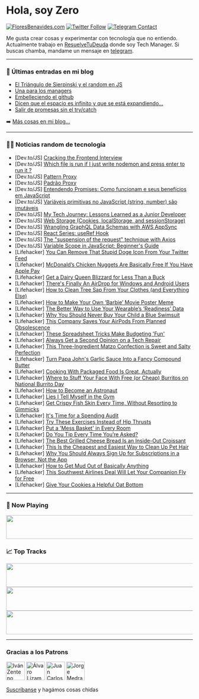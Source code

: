 # Hola, soy Zero

[![FloresBenavides.com](https://img.shields.io/website?down_message=oops&label=MiBlog&style=for-the-badge&up_message=online&url=https%3A%2F%2Ffloresbenavides.com)](https://floresbenavides.com) [![Twitter Follow](https://img.shields.io/twitter/follow/ZeroDragon?color=%231DA1F2&label=Follow&logo=twitter&logoColor=ffffff&style=for-the-badge)](https://twitter.com/zerodragon) [![Telegram Contact](https://img.shields.io/badge/escr%C3%ADbeme-ZeroDragon-%2326A5E4?style=for-the-badge&logo=telegram)](https://t.me/zerodragon)

Me gusta crear cosas y experimentar con tecnología que no entiendo.
Actualmente trabajo en [ResuelveTuDeuda](http://github.com/resuelve) donde soy Tech Manager.
Si buscas chamba, mandame un mensaje en [telegram](https://t.me/zerodragon).

---

### 📕 Últimas entradas en mi blog
<!-- BLOG-POST-LIST:START -->
- [El Triángulo de Sierpinski y el random en JS](https://floresbenavides.com/el-triangulo-de-sierpinski-y-el-random-en-js/)
- [Una para los managers](https://floresbenavides.com/una-para-los-managers/)
- [Embelleciendo el github](https://floresbenavides.com/embelleciendo-el-github/)
- [Dicen que el espacio es infinito y que se está expandiendo…](https://floresbenavides.com/dicen-que-el-espacio-es-infinito-y-que-se-esta-expandiendo/)
- [Salir de promesas sin el try/catch](https://floresbenavides.com/salir-de-promesas-sin-el-try-catch/)
<!-- BLOG-POST-LIST:END -->

➡️ [Más cosas en mi blog...](https://floresbenavides.com)

---

### 👨‍💻 Noticias random de tecnología
<!-- TECH-POSTS:START -->
- [Dev.to/JS] [Cracking the Frontend Interview](https://dev.to/bybydev/cracking-the-frontend-interview-3njm)
- [Dev.to/JS] [Which file is run if I just write nodemon and press enter to run it ?](https://dev.to/mbshehzad/which-file-is-run-if-i-just-write-nodemon-and-press-enter-to-run-it--5a8j)
- [Dev.to/JS] [Pattern Proxy](https://dev.to/higordiego/pattern-proxy-197)
- [Dev.to/JS] [Padrão Proxy](https://dev.to/higordiego/padrao-proxy-190c)
- [Dev.to/JS] [Entendendo Promises: Como funcionam e seus benefícios em JavaScript](https://dev.to/ramonborges15/entendendo-promises-como-funcionam-e-seus-beneficios-em-javascript-5eaa)
- [Dev.to/JS] [Variáveis primitivas no JavaScript &lpar;string, number&rpar; são imutáveis](https://dev.to/laisfrigerio/variaveis-primitivas-no-javascript-string-number-sao-imutaveis-5118)
- [Dev.to/JS] [My Tech Journey: Lessons Learned as a Junior Developer](https://dev.to/ifetolu5/my-tech-journey-lessons-learned-as-a-junior-developer-1k28)
- [Dev.to/JS] [Web Storage &lpar;Cookies, localStorage, and sessionStorage&rpar;](https://dev.to/ahmed0saber/web-storage-cookies-localstorage-and-sessionstorage-11bh)
- [Dev.to/JS] [Wrangling GraphQL Data Schemas with AWS AppSync](https://dev.to/brianhhough/wrangling-graphql-data-schemas-with-aws-appsync-24mj)
- [Dev.to/JS] [React Series: useRef Hook](https://dev.to/oluwatrillions/react-series-useref-hook-29m8)
- [Dev.to/JS] [The &quot;suspension of the request&quot; technique with Axios](https://dev.to/mohammadbrzbrz72/the-suspension-of-the-request-technique-with-axios-33oc)
- [Dev.to/JS] [Variable Scope in JavaScript: Beginner&#39;s Guide](https://dev.to/katbruce/variable-scope-in-javascript-beginners-guide-246i)
- [Lifehacker] [You Can Remove That Stupid Doge Icon From Your Twitter Feed](https://lifehacker.com/you-can-remove-that-stupid-doge-icon-from-your-twitter-1850308507)
- [Lifehacker] [McDonald’s Chicken Nuggets Are Basically Free If You Have Apple Pay](https://lifehacker.com/mcdonald-s-chicken-nuggets-are-basically-free-if-you-ha-1850308128)
- [Lifehacker] [Get a Dairy Queen Blizzard for Less Than a Buck](https://lifehacker.com/get-a-dairy-queen-blizzard-for-less-than-a-buck-1850305132)
- [Lifehacker] [There&#39;s Finally An AirDrop for Windows and Android Users](https://lifehacker.com/theres-finally-an-airdrop-for-windows-and-android-users-1850306548)
- [Lifehacker] [How to Clean Tree Sap From Your Clothes &lpar;and Everything Else&rpar;](https://lifehacker.com/how-to-clean-tree-sap-from-your-clothes-and-everything-1850304507)
- [Lifehacker] [How to Make Your Own ‘Barbie’ Movie Poster Meme](https://lifehacker.com/how-to-make-your-own-barbie-movie-poster-meme-1850307581)
- [Lifehacker] [The Better Way to Use Your Wearable’s ‘Readiness’ Data](https://lifehacker.com/the-better-way-to-use-your-wearable-s-readiness-data-1850304587)
- [Lifehacker] [Why You Should Never Buy Your Child a Blue Swimsuit](https://lifehacker.com/why-you-should-never-buy-your-child-a-blue-swimsuit-1850305524)
- [Lifehacker] [This Company Saves Your AirPods From Planned Obsolescence](https://lifehacker.com/this-company-saves-your-airpods-from-planned-obsolescen-1850302733)
- [Lifehacker] [These Spreadsheet Tricks Make Budgeting &#39;Fun&#39;](https://lifehacker.com/these-spreadsheet-tricks-make-budgeting-fun-1850297820)
- [Lifehacker] [Always Get a Second Opinion on a Tech Repair](https://lifehacker.com/always-get-a-second-opinion-on-a-tech-repair-1850299664)
- [Lifehacker] [This Three-Ingredient Matzo Confection is Sweet and Salty Perfection](https://lifehacker.com/this-three-ingredient-matzo-confection-is-sweet-and-sal-1850305039)
- [Lifehacker] [Turn Papa John&#39;s Garlic Sauce Into a Fancy Compound Butter](https://lifehacker.com/turn-papa-johns-garlic-sauce-into-a-fancy-compound-butt-1850304805)
- [Lifehacker] [Cooking With Packaged Food Is Great, Actually](https://lifehacker.com/cooking-with-packaged-food-is-great-actually-1850299969)
- [Lifehacker] [Where to Stuff Your Face With Free &lpar;or Cheap&rpar; Burritos on National Burrito Day](https://lifehacker.com/these-are-the-best-national-burrito-day-deals-1850304305)
- [Lifehacker] [How to Become an Astronaut](https://lifehacker.com/how-to-become-an-astronaut-1850301846)
- [Lifehacker] [Lies I Tell Myself in the Gym](https://lifehacker.com/lies-i-tell-myself-in-the-gym-1850300670)
- [Lifehacker] [Get Crispy Fish Skin Every Time, Without Resorting to Gimmicks](https://lifehacker.com/get-crispy-fish-skin-every-time-without-resorting-to-g-1850300533)
- [Lifehacker] [It&#39;s Time for a Spending Audit](https://lifehacker.com/its-time-for-a-spending-audit-1850297815)
- [Lifehacker] [Try These Exercises Instead of Hip Thrusts](https://lifehacker.com/try-these-exercises-instead-of-hip-thrusts-1850299216)
- [Lifehacker] [Put a &#39;Mess Basket&#39; in Every Room](https://lifehacker.com/put-a-mess-basket-in-every-room-1850299149)
- [Lifehacker] [Do You Tip Every Time You’re Asked?](https://lifehacker.com/do-you-tip-every-time-you-re-asked-1850299586)
- [Lifehacker] [The Best Grilled Cheese Bread Is an Inside-Out Croissant](https://lifehacker.com/best-grilled-cheese-bread-is-a-croissant-1850299203)
- [Lifehacker] [This Is the Cheapest and Easiest Way to Clean Up Pet Hair](https://lifehacker.com/this-is-the-cheapest-and-easiest-way-to-clean-up-pet-ha-1850298203)
- [Lifehacker] [Why You Should Always Sign Up for Subscriptions in a Browser, Not the App](https://lifehacker.com/dont-sign-up-for-subscriptions-in-the-app-1850298355)
- [Lifehacker] [How to Get Mud Out of Basically Anything](https://lifehacker.com/get-mud-stains-out-of-anything-1850295339)
- [Lifehacker] [This Southwest Airlines Deal Will Let Your Companion Fly for Free](https://lifehacker.com/this-southwest-airlines-deal-will-let-your-companion-fl-1850299192)
- [Lifehacker] [Give Your Cookies a Helpful Oat Bottom](https://lifehacker.com/give-your-cookies-a-helpful-oat-bottom-1850296277)<!-- TECH-POSTS:END -->

---

### 🎵 Now Playing
<a href="https://spotify-now-playing-dun.vercel.app/now-playing?open"><img src="https://spotify-now-playing-dun.vercel.app/now-playing" width="540" height="64"></a>

### 📈 Top Tracks
<a href="https://spotify-now-playing-dun.vercel.app/top-tracks?i=1&open"><img src="https://spotify-now-playing-dun.vercel.app/top-tracks?i=1" width="540" height="64"></a>
<a href="https://spotify-now-playing-dun.vercel.app/top-tracks?i=2&open"><img src="https://spotify-now-playing-dun.vercel.app/top-tracks?i=2" width="540" height="64"></a>
<a href="https://spotify-now-playing-dun.vercel.app/top-tracks?i=3&open"><img src="https://spotify-now-playing-dun.vercel.app/top-tracks?i=3" width="540" height="64"></a>

---

### Gracias a los Patrons
[<img src="https://avatars.githubusercontent.com/u/243380?v=4" alt="Iván Zenteno" width="50px">](https://github.com/k001) [<img src="https://avatars.githubusercontent.com/u/19955639?v=4" alt="Álvaro Lizama" width="50px">](https://github.com/alvarolizama) [<img src="https://avatars.githubusercontent.com/u/2718753?v=4" alt="Juan Carlos Ruiz" width="50px">](https://github.com/JuanCrg90) [<img src="https://avatars.githubusercontent.com/u/37025?v=4" alt="Jorge Medrano" width="50px">](https://github.com/h1pp1e) 

[Suscríbanse](https://www.patreon.com/zerodragon) y hagámos cosas chidas
